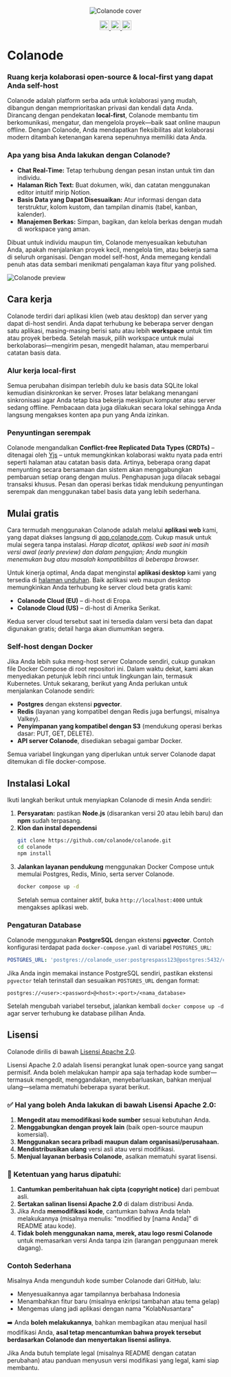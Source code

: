 <div align="center">
<img alt="Colanode cover" src="assets/images/colanode-cover-black.png">
<p></p>
<a target="_blank" href="https://opensource.org/licenses/Apache-2.0" style="background:none">
    <img src="https://img.shields.io/badge/Licene-Apache_2.0-blue" style="height: 22px;" />
</a>
<a target="_blank" href="https://discord.gg/29fXUxAe" style="background:none">
    <img alt="" src="https://img.shields.io/badge/Discord-Colanode-%235865F2" style="height: 22px;" />
</a>
<a href="https://x.com/colanode" target="_blank">
  <img alt="" src="https://img.shields.io/twitter/follow/colanode.svg?style=social&label=Follow" style="height: 22px;" />
</a>
</div>

# Colanode

### Ruang kerja kolaborasi open-source & local-first yang dapat Anda self-host

Colanode adalah platform serba ada untuk kolaborasi yang mudah, dibangun dengan memprioritaskan privasi dan kendali data Anda. Dirancang dengan pendekatan **local-first**, Colanode membantu tim berkomunikasi, mengatur, dan mengelola proyek—baik saat online maupun offline. Dengan Colanode, Anda mendapatkan fleksibilitas alat kolaborasi modern ditambah ketenangan karena sepenuhnya memiliki data Anda.

### Apa yang bisa Anda lakukan dengan Colanode?

- **Chat Real-Time:** Tetap terhubung dengan pesan instan untuk tim dan individu.
- **Halaman Rich Text:** Buat dokumen, wiki, dan catatan menggunakan editor intuitif mirip Notion.
- **Basis Data yang Dapat Disesuaikan:** Atur informasi dengan data terstruktur, kolom kustom, dan tampilan dinamis (tabel, kanban, kalender).
- **Manajemen Berkas:** Simpan, bagikan, dan kelola berkas dengan mudah di workspace yang aman.

Dibuat untuk individu maupun tim, Colanode menyesuaikan kebutuhan Anda, apakah menjalankan proyek kecil, mengelola tim, atau bekerja sama di seluruh organisasi. Dengan model self-host, Anda memegang kendali penuh atas data sembari menikmati pengalaman kaya fitur yang polished.

![Colanode preview](assets/images/colanode-desktop-preview.gif)

## Cara kerja

Colanode terdiri dari aplikasi klien (web atau desktop) dan server yang dapat di-host sendiri. Anda dapat terhubung ke beberapa server dengan satu aplikasi, masing-masing berisi satu atau lebih **workspace** untuk tim atau proyek berbeda. Setelah masuk, pilih workspace untuk mulai berkolaborasi—mengirim pesan, mengedit halaman, atau memperbarui catatan basis data.

### Alur kerja local-first

Semua perubahan disimpan terlebih dulu ke basis data SQLite lokal kemudian disinkronkan ke server. Proses latar belakang menangani sinkronisasi agar Anda tetap bisa bekerja meskipun komputer atau server sedang offline. Pembacaan data juga dilakukan secara lokal sehingga Anda langsung mengakses konten apa pun yang Anda izinkan.

### Penyuntingan serempak

Colanode mengandalkan **Conflict-free Replicated Data Types (CRDTs)** – ditenagai oleh [Yjs](https://docs.yjs.dev/) – untuk memungkinkan kolaborasi waktu nyata pada entri seperti halaman atau catatan basis data. Artinya, beberapa orang dapat menyunting secara bersamaan dan sistem akan menggabungkan pembaruan setiap orang dengan mulus. Penghapusan juga dilacak sebagai transaksi khusus. Pesan dan operasi berkas tidak mendukung penyuntingan serempak dan menggunakan tabel basis data yang lebih sederhana.

## Mulai gratis

Cara termudah menggunakan Colanode adalah melalui **aplikasi web** kami, yang dapat diakses langsung di [app.colanode.com](https://app.colanode.com). Cukup masuk untuk mulai segera tanpa instalasi. _Harap dicatat, aplikasi web saat ini masih versi awal (early preview) dan dalam pengujian; Anda mungkin menemukan bug atau masalah kompatibilitas di beberapa browser._

Untuk kinerja optimal, Anda dapat menginstal **aplikasi desktop** kami yang tersedia di [halaman unduhan](https://colanode.com/downloads). Baik aplikasi web maupun desktop memungkinkan Anda terhubung ke server cloud beta gratis kami:

- **Colanode Cloud (EU)** – di-host di Eropa.
- **Colanode Cloud (US)** – di-host di Amerika Serikat.

Kedua server cloud tersebut saat ini tersedia dalam versi beta dan dapat digunakan gratis; detail harga akan diumumkan segera.

### Self-host dengan Docker

Jika Anda lebih suka meng-host server Colanode sendiri, cukup gunakan file Docker Compose di root repositori ini. Dalam waktu dekat, kami akan menyediakan petunjuk lebih rinci untuk lingkungan lain, termasuk Kubernetes. Untuk sekarang, berikut yang Anda perlukan untuk menjalankan Colanode sendiri:

- **Postgres** dengan ekstensi **pgvector**.
- **Redis** (layanan yang kompatibel dengan Redis juga berfungsi, misalnya Valkey).
- **Penyimpanan yang kompatibel dengan S3** (mendukung operasi berkas dasar: PUT, GET, DELETE).
- **API server Colanode**, disediakan sebagai gambar Docker.

Semua variabel lingkungan yang diperlukan untuk server Colanode dapat ditemukan di file docker-compose.

## Instalasi Lokal

Ikuti langkah berikut untuk menyiapkan Colanode di mesin Anda sendiri:

1. **Persyaratan:** pastikan **Node.js** (disarankan versi 20 atau lebih baru) dan **npm** sudah terpasang.
2. **Klon dan instal dependensi**
   ```bash
   git clone https://github.com/colanode/colanode.git
   cd colanode
   npm install
   ```
3. **Jalankan layanan pendukung** menggunakan Docker Compose untuk memulai Postgres, Redis, Minio, serta server Colanode.
   ```bash
   docker compose up -d
   ```
   Setelah semua container aktif, buka `http://localhost:4000` untuk mengakses aplikasi web.

### Pengaturan Database

Colanode menggunakan **PostgreSQL** dengan ekstensi **pgvector**. Contoh konfigurasi terdapat pada `docker-compose.yaml` di variabel `POSTGRES_URL`:

```yaml
POSTGRES_URL: 'postgres://colanode_user:postgrespass123@postgres:5432/colanode_db'
```

Jika Anda ingin memakai instance PostgreSQL sendiri, pastikan ekstensi `pgvector` telah terinstall dan sesuaikan `POSTGRES_URL` dengan format:

```
postgres://<user>:<password>@<host>:<port>/<nama_database>
```

Setelah mengubah variabel tersebut, jalankan kembali `docker compose up -d` agar server terhubung ke database pilihan Anda.

## Lisensi

Colanode dirilis di bawah [Lisensi Apache 2.0](LICENSE).

Lisensi Apache 2.0 adalah lisensi perangkat lunak open-source yang sangat permisif. Anda boleh melakukan hampir apa saja terhadap kode sumber—termasuk mengedit, menggandakan, menyebarluaskan, bahkan menjual ulang—selama mematuhi beberapa syarat berikut.

### ✅ Hal yang boleh Anda lakukan di bawah Lisensi Apache 2.0:
1. **Mengedit atau memodifikasi kode sumber** sesuai kebutuhan Anda.
2. **Menggabungkan dengan proyek lain** (baik open-source maupun komersial).
3. **Menggunakan secara pribadi maupun dalam organisasi/perusahaan.**
4. **Mendistribusikan ulang** versi asli atau versi modifikasi.
5. **Menjual layanan berbasis Colanode**, asalkan mematuhi syarat lisensi.

### 📌 Ketentuan yang harus dipatuhi:
1. **Cantumkan pemberitahuan hak cipta (copyright notice)** dari pembuat asli.
2. **Sertakan salinan lisensi Apache 2.0** di dalam distribusi Anda.
3. Jika Anda **memodifikasi kode**, cantumkan bahwa Anda telah melakukannya (misalnya menulis: "modified by [nama Anda]" di README atau kode).
4. **Tidak boleh menggunakan nama, merek, atau logo resmi Colanode** untuk memasarkan versi Anda tanpa izin (larangan penggunaan merek dagang).

### Contoh Sederhana
Misalnya Anda mengunduh kode sumber Colanode dari GitHub, lalu:
* Menyesuaikannya agar tampilannya berbahasa Indonesia
* Menambahkan fitur baru (misalnya enkripsi tambahan atau tema gelap)
* Mengemas ulang jadi aplikasi dengan nama "KolabNusantara"

➡️ Anda **boleh melakukannya**, bahkan membagikan atau menjual hasil modifikasi Anda, **asal tetap mencantumkan bahwa proyek tersebut berdasarkan Colanode dan menyertakan lisensi aslinya.**

Jika Anda butuh template legal (misalnya README dengan catatan perubahan) atau panduan menyusun versi modifikasi yang legal, kami siap membantu.
